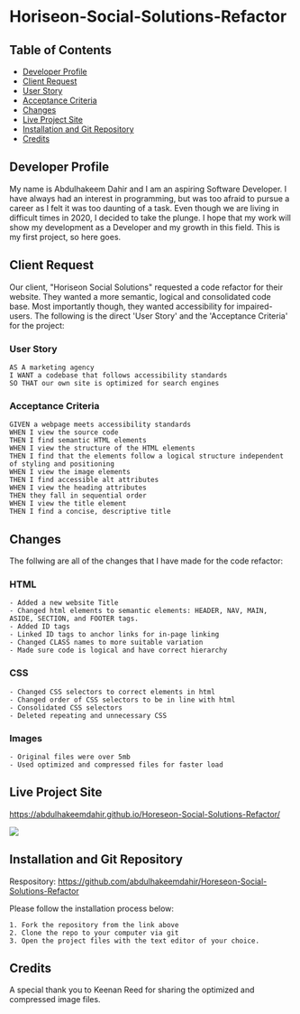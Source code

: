 # Horiseon-Social-Solutions-Refactor

## Table of Contents

* [Developer Profile](#developer-profile)
* [Client Request](#client-request)
* [User Story](#user-story)
* [Acceptance Criteria](#acceptance-criteria)
* [Changes](#changes)
* [Live Project Site](#live-project-site)
* [Installation and Git Repository](#installation-and-git-repository)
* [Credits](#credits)


## Developer Profile

My name is Abdulhakeem Dahir and I am an aspiring Software Developer. I have always had an interest in programming, but was too afraid to pursue a career as I felt it was too daunting of a task. Even though we are living in difficult times in 2020, I decided to take the plunge. I hope that my work will show my development as a Developer and my growth in this field. This is my first project, so here goes.

## Client Request

Our client, "Horiseon Social Solutions" requested a code refactor for their website. They wanted a more semantic, logical and consolidated code base. Most importantly though, they wanted accessibility for impaired-users. The following is the direct 'User Story' and the 'Acceptance Criteria' for the project:

### User Story

```
AS A marketing agency
I WANT a codebase that follows accessibility standards
SO THAT our own site is optimized for search engines
```

### Acceptance Criteria

```
GIVEN a webpage meets accessibility standards
WHEN I view the source code
THEN I find semantic HTML elements
WHEN I view the structure of the HTML elements
THEN I find that the elements follow a logical structure independent of styling and positioning
WHEN I view the image elements
THEN I find accessible alt attributes
WHEN I view the heading attributes
THEN they fall in sequential order
WHEN I view the title element
THEN I find a concise, descriptive title
```

## Changes

The follwing are all of the changes that I have made for the code refactor:

### HTML
```
- Added a new website Title
- Changed html elements to semantic elements: HEADER, NAV, MAIN, ASIDE, SECTION, and FOOTER tags.
- Added ID tags
- Linked ID tags to anchor links for in-page linking
- Changed CLASS names to more suitable variation
- Made sure code is logical and have correct hierarchy
```
### CSS
```
- Changed CSS selectors to correct elements in html
- Changed order of CSS selectors to be in line with html
- Consolidated CSS selectors
- Deleted repeating and unnecessary CSS
```

### Images
```
- Original files were over 5mb
- Used optimized and compressed files for faster load
```

## Live Project Site

https://abdulhakeemdahir.github.io/Horeseon-Social-Solutions-Refactor/

![](assets/readme-images/horiseon_refactor.png)

## Installation and Git Repository

Respository: https://github.com/abdulhakeemdahir/Horeseon-Social-Solutions-Refactor

Please follow the installation process below:
```
1. Fork the repository from the link above
2. Clone the repo to your computer via git
3. Open the project files with the text editor of your choice.
```

## Credits

A special thank you to Keenan Reed for sharing the optimized and compressed image files. 
